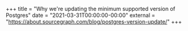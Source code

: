 +++
title = "Why we're updating the minimum supported version of Postgres"
date = "2021-03-31T00:00:00-00:00"
external = "https://about.sourcegraph.com/blog/postgres-version-update/"
+++
